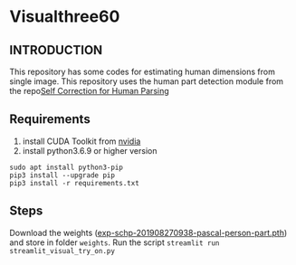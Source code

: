 # Visualthree60

## INTRODUCTION
This repository has some codes for estimating human dimensions from single image. This repository uses the human part detection module from the repo[Self Correction for Human Parsing](https://github.com/PeikeLi/Self-Correction-Human-Parsing)



## Requirements

1. install CUDA Toolkit from [nvidia](https://docs.nvidia.com/cuda/cuda-installation-guide-linux/index.html)
2. install python3.6.9 or higher version
```
sudo apt install python3-pip
pip3 install --upgrade pip
pip3 install -r requirements.txt
```


## Steps

Download the weights ([exp-schp-201908270938-pascal-person-part.pth](https://drive.google.com/file/d/1E5YwNKW2VOEayK9mWCS3Kpsxf-3z04ZE/view?usp=sharing)) and store in folder `weights`.
Run the script `streamlit run streamlit_visual_try_on.py`
